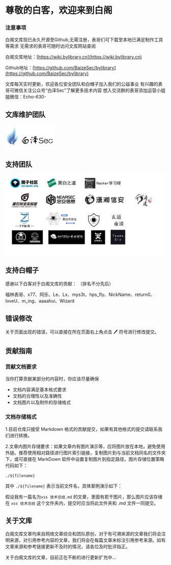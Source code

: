 # 尊敬的白客，欢迎来到白阁


### 注意事项
白阁文库现已永久开源至Github,无需注册，表哥们可下载至本地已满足制作工具等需求
无需求的表哥可随时访问文库网站查阅

白阁文库地址：[https://wiki.bylibrary.cn](https://wiki.bylibrary.cn)

Github地址：[https://github.com/BaizeSec/bylibrary](https://github.com/BaizeSec/bylibrary)

文库每天实时更新，欢迎各位安全团队和白帽子加入我们的公益事业
有兴趣的表哥可微信关注公众号“白泽Sec”了解更多技术内容
想入交流群的表哥添加运营小姐姐微信：Echo-630-

## 文库维护团队

<img src="./index/logo.png" alt="白泽Sec" style="zoom: 15%;" />

## 支持团队

![support_team](./index/support_team.png)

## 支持白帽子

感谢以下白客对于白阁文库的贡献：
（排名不分先后）


福林表哥、x77、阿乐、Le、Lx、mys3t、hps_fly、NickName、return0、loveU、m_ing、aaaahui、Wizard


## 错误修改

关于页面出现的错误，可以直接在所在页面右上角点击 🖊 符号进行修改提交。

## 贡献指南

### 贡献文档要求

当你打算贡献某部分的内容时，你应该尽量确保

- 文档内容满足基本格式要求
- 文档的合理性以及准确性
- 文档图片以及附件的存储格式

### 文档存储格式

1.目前仓库只接受 Markdown 格式的贡献提交，如果有其他格式的提交请联系我们进行转换。

2.文章内图片存储要求：如果文章内有图片演示等，应将图片放在本地，避免使用外链。推荐使用相对路径进行图片索引链接，复制图片到与当前文档同名的文件夹下，或可直接在 MarkDown 软件中设置复制图片到指定路径，图片存储位置策略代码如下：

```
./${filename}
```

其中 `./${filename}` 表示当前文件名，具体案例演示如下：

假设我有一篇名为`xss 技术总结.md` 的文章，里面有若干图片，那么图片应该存储在 `xss 技术总结` 这个文件夹内，提交时应当将此文件夹和 .md 文件一同提交。


## 关于文库

白阁文库文章均来自网络文章综合和团队原创，对于有可溯来源的文章我们将会注明来源，对引用参考内容的文章，我们将会在每篇文章末标注引用参考来源。如有文章来源和参考链接更新不及时的情况，请各位及时批评指正。

关于白阁文库的文章，目前正在不断的进行更新扩充中...

